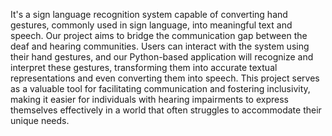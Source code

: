 It's a sign language recognition system capable of converting hand gestures, commonly used in sign language, into meaningful text and speech.
Our project aims to bridge the communication gap between the deaf and hearing communities.
Users can interact with the system using their hand gestures, and our Python-based application will recognize and interpret these gestures, transforming them into accurate textual representations and even converting them into speech.
This project serves as a valuable tool for facilitating communication and fostering inclusivity, making it easier for individuals with hearing impairments to express themselves effectively in a world that often struggles to accommodate their unique needs. 
